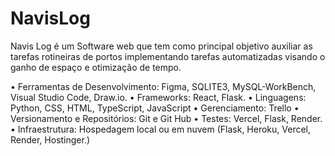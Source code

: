 # NavisLog
Navis Log é um Software web que tem como principal objetivo auxiliar as tarefas rotineiras de portos implementando tarefas automatizadas visando o ganho de espaço e otimização de tempo.

• Ferramentas de Desenvolvimento: Figma, SQLITE3, MySQL-WorkBench,
Visual Studio Code, Draw.io.
• Frameworks: React, Flask.
• Linguagens: Python, CSS, HTML, TypeScript, JavaScript
• Gerenciamento: Trello
• Versionamento e Repositórios: Git e Git Hub
• Testes: Vercel, Flask, Render.
• Infraestrutura: Hospedagem local ou em nuvem (Flask, Heroku, Vercel, Render,
Hostinger.) 
